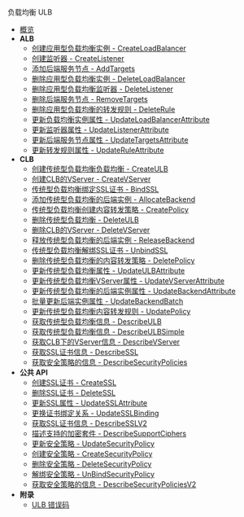 <div class="sidebar_title icon__ulb">负载均衡 ULB</div>

- [概览](api/ulb-api/README.md)
- **ALB**
    - [创建应用型负载均衡实例 - CreateLoadBalancer](api/ulb-api/create_load_balancer)
    - [创建监听器 - CreateListener](api/ulb-api/create_listener)
    - [添加后端服务节点 - AddTargets](api/ulb-api/add_targets)
    - [删除应用型负载均衡实例 - DeleteLoadBalancer](api/ulb-api/delete_load_balancer)
    - [删除应用型负载均衡监听器 - DeleteListener](api/ulb-api/delete_listener)
    - [删除后端服务节点 - RemoveTargets](api/ulb-api/remove_targets)
    - [删除应用型负载均衡的转发规则 - DeleteRule](api/ulb-api/delete_rule)
    - [更新负载均衡实例属性 - UpdateLoadBalancerAttribute](api/ulb-api/update_load_balancer_attribute)
    - [更新监听器属性 - UpdateListenerAttribute](api/ulb-api/update_listener_attribute)
    - [更新后端服务节点属性 - UpdateTargetsAttribute](api/ulb-api/update_targets_attribute)
    - [更新转发规则属性 - UpdateRuleAttribute](api/ulb-api/update_rule_attribute)
- **CLB**
    - [创建传统型负载均衡负载均衡 - CreateULB](api/ulb-api/create_ulb)
    - [创建CLB的VServer - CreateVServer](api/ulb-api/create_vserver)
    - [传统型负载均衡绑定SSL证书 - BindSSL](api/ulb-api/bind_ssl)
    - [添加传统型负载均衡的后端实例 - AllocateBackend](api/ulb-api/allocate_backend)
    - [传统型负载均衡创建内容转发策略 - CreatePolicy](api/ulb-api/create_policy)
    - [删除传统型负载均衡 - DeleteULB](api/ulb-api/delete_ulb)
    - [删除CLB的VServer - DeleteVServer](api/ulb-api/delete_vserver)
    - [释放传统型负载均衡的后端实例 - ReleaseBackend](api/ulb-api/release_backend)
    - [传统型负载均衡解绑SSL证书 - UnbindSSL](api/ulb-api/unbind_ssl)
    - [删除传统型负载均衡的内容转发策略 - DeletePolicy](api/ulb-api/delete_policy)
    - [更新传统型负载均衡属性 - UpdateULBAttribute](api/ulb-api/update_ulb_attribute)
    - [更新传统型负载均衡VServer属性 - UpdateVServerAttribute](api/ulb-api/update_vserver_attribute)
    - [更新传统型负载均衡的后端实例属性 - UpdateBackendAttribute](api/ulb-api/update_backend_attribute)
    - [批量更新后端实例属性 - UpdateBackendBatch](api/ulb-api/update_backend_batch)
    - [更新传统型负载均衡内容转发规则 - UpdatePolicy](api/ulb-api/update_policy)
    - [获取传统型负载均衡信息 - DescribeULB](api/ulb-api/describe_ulb)
    - [获取传统型负载均衡信息 - DescribeULBSimple](api/ulb-api/describe_ulb_simple)
    - [获取CLB下的VServer信息 - DescribeVServer](api/ulb-api/describe_vserver)
    - [获取SSL证书信息 - DescribeSSL](api/ulb-api/describe_ssl)
    - [获取安全策略的信息 - DescribeSecurityPolicies](api/ulb-api/describe_security_policies)
- **公共 API**
    - [创建SSL证书 - CreateSSL](api/ulb-api/create_ssl)
    - [删除SSL证书 - DeleteSSL](api/ulb-api/delete_ssl)
    - [更新SSL属性 - UpdateSSLAttribute](api/ulb-api/update_ssl_attribute)
    - [更换证书绑定关系 - UpdateSSLBinding](api/ulb-api/update_ssl_binding)
    - [获取SSL证书信息 - DescribeSSLV2](api/ulb-api/describe_sslv2)
    - [描述支持的加密套件 - DescribeSupportCiphers](api/ulb-api/describe_support_ciphers)
    - [更新安全策略 - UpdateSecurityPolicy](api/ulb-api/update_security_policy)
    - [创建安全策略 - CreateSecurityPolicy](api/ulb-api/create_security_policy)
    - [删除安全策略 - DeleteSecurityPolicy](api/ulb-api/delete_security_policy)
    - [解绑安全策略 - UnBindSecurityPolicy](api/ulb-api/un_bind_security_policy)
    - [获取安全策略的信息 - DescribeSecurityPoliciesV2](api/ulb-api/describe_security_policies_v2)
- **附录**
  - [ULB 错误码](api/ulb-api/error_code)
